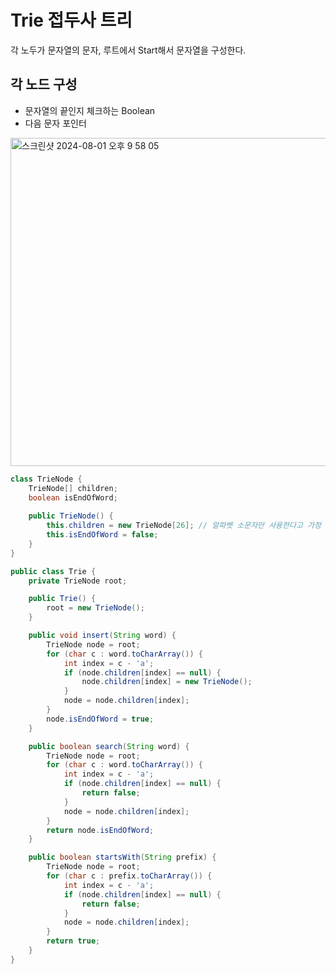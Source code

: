 # Trie 접두사 트리
각 노두가 문자열의 문자, 루트에서 Start해서 문자열을 구성한다.<br>

## 각 노드 구성

* 문자열의 끝인지 체크하는 Boolean
* 다음 문자 포인터



<img width="525" alt="스크린샷 2024-08-01 오후 9 58 05" src="https://github.com/user-attachments/assets/6014c375-2c11-42e4-a0d8-635832cbed14">

~~~java
class TrieNode {
    TrieNode[] children;
    boolean isEndOfWord;
    
    public TrieNode() {
        this.children = new TrieNode[26]; // 알파벳 소문자만 사용한다고 가정
        this.isEndOfWord = false;
    }
}

public class Trie {
    private TrieNode root;

    public Trie() {
        root = new TrieNode();
    }

    public void insert(String word) {
        TrieNode node = root;
        for (char c : word.toCharArray()) {
            int index = c - 'a';
            if (node.children[index] == null) {
                node.children[index] = new TrieNode();
            }
            node = node.children[index];
        }
        node.isEndOfWord = true;
    }

    public boolean search(String word) {
        TrieNode node = root;
        for (char c : word.toCharArray()) {
            int index = c - 'a';
            if (node.children[index] == null) {
                return false;
            }
            node = node.children[index];
        }
        return node.isEndOfWord;
    }

    public boolean startsWith(String prefix) {
        TrieNode node = root;
        for (char c : prefix.toCharArray()) {
            int index = c - 'a';
            if (node.children[index] == null) {
                return false;
            }
            node = node.children[index];
        }
        return true;
    }
}


~~~
